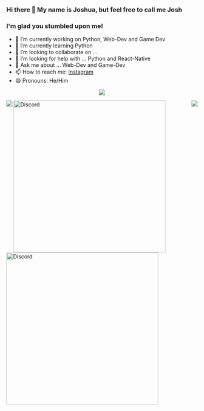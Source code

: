 ### Hi there 👋 My name is Joshua, but feel free to call me Josh
### I'm glad you stumbled upon me!

<!---
**joshmania436/joshmania436** is a ✨ _special_ ✨ repository because its `README.md` (this file) appears on your GitHub profile.
--->


- 🔭 I’m currently working on Python, Web-Dev and Game Dev
- 🌱 I’m currently learning Python
- 👯 I’m looking to collaborate on ...
- 🤔 I’m looking for help with ... Python and React-Native
- 💬 Ask me about ... Web-Dev and Game-Dev
- 📫 How to reach me: <a href ='https://www.instagram.com/_.jo.sh._._/'>Instagram</a>
- 😄 Pronouns: He/Him




<div align="center"><img src="https://github-profile-trophy.vercel.app/?username=joshmania436&theme=dracula&count_private=true"></div>


<img align="left" src="https://github-readme-stats.vercel.app/api?username=joshmania436&show_icons=true&hide_border=true&theme=tokyonight"><img align="right" src="https://github-readme-stats.vercel.app/api/top-langs/?username=joshmania436&theme=tokyonight&hide=batchfile">




<a href="https://github.com/FiredragonPlayz/Mod-Mail">
<img src="https://github-readme-stats.vercel.app/api/pin/?username=FiredragonPlayz&repo=Mod-Mail&theme=dracula" alt="Discord" width="400"/>
<a href="https://github.com/FiredragonPlayz/Advanced-Website-HTML-and-CSS">
<img src="https://github-readme-stats.vercel.app/api/pin/?username=FiredragonPlayz&repo=Advanced-Website-HTML-and-CSS&theme=dracula" alt="Discord" width="400"/>
</a>
